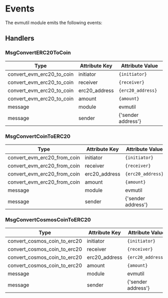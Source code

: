 <!--
order: 4
-->

# Events

The evmutil module emits the following events:

## Handlers

### MsgConvertERC20ToCoin

| Type                      | Attribute Key | Attribute Value    |
| ------------------------- | ------------- | ------------------ |
| convert_evm_erc20_to_coin | initiator     | `{initiator}`      |
| convert_evm_erc20_to_coin | receiver      | `{receiver}`       |
| convert_evm_erc20_to_coin | erc20_address | `{erc20_address}`  |
| convert_evm_erc20_to_coin | amount        | `{amount}`         |
| message                   | module        | evmutil            |
| message                   | sender        | {'sender address'} |

### MsgConvertCoinToERC20

| Type                        | Attribute Key | Attribute Value    |
| --------------------------- | ------------- | ------------------ |
| convert_evm_erc20_from_coin | initiator     | `{initiator}`      |
| convert_evm_erc20_from_coin | receiver      | `{receiver}`       |
| convert_evm_erc20_from_coin | erc20_address | `{erc20_address}`  |
| convert_evm_erc20_from_coin | amount        | `{amount}`         |
| message                     | module        | evmutil            |
| message                     | sender        | {'sender address'} |

### MsgConvertCosmosCoinToERC20

| Type                         | Attribute Key | Attribute Value    |
| ---------------------------- | ------------- | ------------------ |
| convert_cosmos_coin_to_erc20 | initiator     | `{initiator}`      |
| convert_cosmos_coin_to_erc20 | receiver      | `{receiver}`       |
| convert_cosmos_coin_to_erc20 | erc20_address | `{erc20_address}`  |
| convert_cosmos_coin_to_erc20 | amount        | `{amount}`         |
| message                      | module        | evmutil            |
| message                      | sender        | {'sender address'} |
